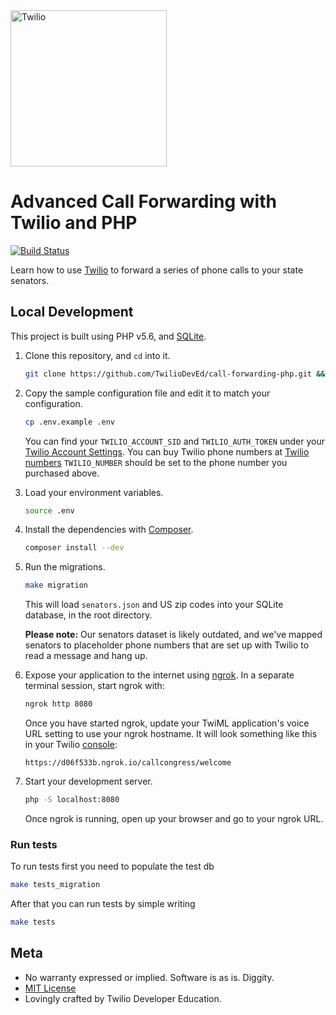 <a href="https://www.twilio.com">
  <img src="https://static0.twilio.com/marketing/bundles/marketing/img/logos/wordmark-red.svg" alt="Twilio" width="250" />
</a>

# Advanced Call Forwarding with Twilio and PHP

[![Build Status](https://travis-ci.org/TwilioDevEd/call-forwarding-php.svg?branch=master)](https://travis-ci.org/TwilioDevEd/call-forwarding-php)

Learn how to use
[Twilio](https://www.twilio.com/docs/tutorials/walkthrough/call-forwarding-php)
to forward a series of phone calls to your state senators.

## Local Development
This project is built using PHP v5.6, and [SQLite](https://sqlite.org/index.html).

1. Clone this repository, and `cd` into it.

   ```bash
   git clone https://github.com/TwilioDevEd/call-forwarding-php.git && cd call-forwarding-php
   ```

1. Copy the sample configuration file and edit it to match your configuration.

   ```bash
   cp .env.example .env
   ```

   You can find your `TWILIO_ACCOUNT_SID` and `TWILIO_AUTH_TOKEN` under
   your [Twilio Account Settings](https://www.twilio.com/console).
   You can buy Twilio phone numbers at
   [Twilio numbers](https://www.twilio.com/console/phone-numbers)
   `TWILIO_NUMBER` should be set to the phone number you purchased above.

1. Load your environment variables.

    ```bash
    source .env
    ```

1. Install the dependencies with [Composer](https://getcomposer.org/).

   ```bash
   composer install --dev
   ```

1. Run the migrations.

   ```bash
   make migration
   ```

   This will load `senators.json` and US zip codes into your SQLite database,
   in the root directory.

   **Please note:** Our senators dataset is likely outdated, and we've mapped
   senators to placeholder phone numbers that are set up with Twilio to read
   a message and hang up.

1. Expose your application to the internet using
   [ngrok](https://www.twilio.com/blog/2015/09/6-awesome-reasons-to-use-ngrok-when-testing-webhooks.html).
   In a separate terminal session, start ngrok with:

   ```bash
   ngrok http 8080
   ```

   Once you have started ngrok, update your TwiML application's voice URL
   setting to use your ngrok hostname. It will look something like this in
   your Twilio [console](https://www.twilio.com/console/phone-numbers/):

   ```
   https://d06f533b.ngrok.io/callcongress/welcome
   ```

1. Start your development server.

   ```bash
   php -S localhost:8080
   ```

   Once ngrok is running, open up your browser and go to your ngrok URL.

### Run tests

To run tests first you need to populate the test db

```bash
make tests_migration
```

After that you can run tests by simple writing

```bash
make tests
```

## Meta

* No warranty expressed or implied. Software is as is. Diggity.
* [MIT License](http://www.opensource.org/licenses/mit-license.html)
* Lovingly crafted by Twilio Developer Education.
